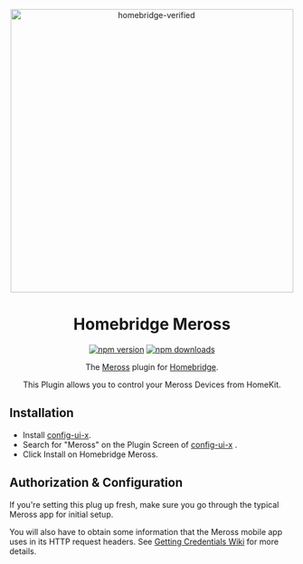 <span align="center">

<a href="https://github.com/homebridge/verified/blob/master/verified-plugins.json"><img alt="homebridge-verified" src="https://raw.githubusercontent.com/donavanbecker/homebridge-meross/master/meross/Meross_x_Homebridge.svg" width="500px"></a>

# Homebridge Meross

<a href="https://www.npmjs.com/package/homebridge-meross"><img title="npm version" src="https://badgen.net/npm/v/homebridge-meross?icon=npm" ></a>
<a href="https://www.npmjs.com/package/homebridge-meross"><img title="npm downloads" src="https://badgen.net/npm/dt/homebridge-meross?icon=npm" ></a>

<p>The <a href="https://www.meross.com">Meross</a> plugin for
  <a href="https://homebridge.io">Homebridge</a>.

  This Plugin allows you to control your Meross Devices from HomeKit.
</p>

</span>

## Installation
* Install [config-ui-x](https://github.com/oznu/homebridge-config-ui-x).
* Search for "Meross" on the Plugin Screen of [config-ui-x](https://github.com/oznu/homebridge-config-ui-x) .
* Click Install on Homebridge Meross.

## Authorization & Configuration
If you're setting this plug up fresh, make sure you go through the
typical Meross app for initial setup.

You will also have to obtain some information that the Meross mobile
app uses in its HTTP request headers. See [Getting Credentials Wiki](https://github.com/donavanbecker/homebridge-meross/wiki/Getting-Credentials) for more details.
